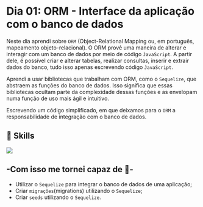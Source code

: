 # Dia 01: ORM - Interface da aplicação com o banco de dados

Neste dia aprendi sobre `ORM` (Object-Relational Mapping ou, em português, mapeamento objeto-relacional). O ORM provê uma maneira de alterar e interagir com um banco de dados por meio de código `JavaScript`. A partir dele, é possível criar e alterar tabelas, realizar consultas, inserir e extrair dados do banco, tudo isso apenas escrevendo código `JavaScript`.

Aprendi a usar bibliotecas que trabalham com ORM, como o `Sequelize`, que abstraem as funções do banco de dados. Isso significa que essas bibliotecas ocultam parte da complexidade dessas funções e as envelopam numa função de uso mais ágil e intuitivo.

Escrevendo um código simplificado, em que deixamos para o `ORM` a responsabilidade de integração com o banco de dados.

## 🚀 Skills

<img src='https://img.shields.io/badge/sequelize-323330?style=for-the-badge&logo=sequelize&logoColor=blue'
/>

## -Com isso me tornei capaz de 📝-

- Utilizar o `Sequelize` para integrar o banco de dados de uma aplicação;
- Criar `migrações`(migrations) utilizando o `Sequelize`;
- Criar `seeds` utilizando o `Sequelize`.
